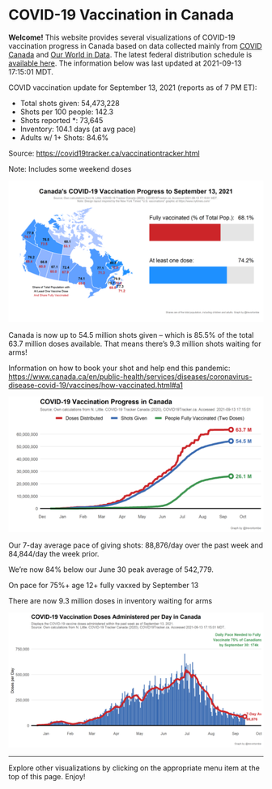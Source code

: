 COVID-19 Vaccination in Canada
==============================

**Welcome!** This website provides several visualizations of COVID-19
vaccination progress in Canada based on data collected mainly from
[COVID Canada](https://covid19tracker.ca/vaccinationtracker.html) and
[Our World in Data](https://ourworldindata.org/covid-vaccinations). The
latest federal distribution schedule is [available
here](https://www.canada.ca/en/public-health/services/diseases/2019-novel-coronavirus-infection/prevention-risks/covid-19-vaccine-treatment/vaccine-rollout.html).
The information below was last updated at 2021-09-13 17:15:01 MDT.

COVID vaccination update for September 13, 2021 (reports as of 7 PM ET):

-   Total shots given: 54,473,228
-   Shots per 100 people: 142.3
-   Shots reported \*: 73,645
-   Inventory: 104.1 days (at avg pace)
-   Adults w/ 1+ Shots: 84.6%

Source:
<a href="https://covid19tracker.ca/vaccinationtracker.html" class="uri">https://covid19tracker.ca/vaccinationtracker.html</a>

Note: Includes some weekend doses

![](Plots/plot_main.png)

Canada is now up to 54.5 million shots given – which is 85.5% of the
total 63.7 million doses available. That means there’s 9.3 million shots
waiting for arms!

Information on how to book your shot and help end this pandemic:
<a href="https://www.canada.ca/en/public-health/services/diseases/coronavirus-disease-covid-19/vaccines/how-vaccinated.html#a1" class="uri">https://www.canada.ca/en/public-health/services/diseases/coronavirus-disease-covid-19/vaccines/how-vaccinated.html#a1</a>

![](Plots/plot_total.png)

Our 7-day average pace of giving shots: 88,876/day over the past week
and 84,844/day the week prior.

We’re now 84% below our June 30 peak average of 542,779.

On pace for 75%+ age 12+ fully vaxxed by September 13

There are now 9.3 million doses in inventory waiting for arms

![](Plots/pace_national.png)

------------------------------------------------------------------------

Explore other visualizations by clicking on the appropriate menu item at
the top of this page. Enjoy!
